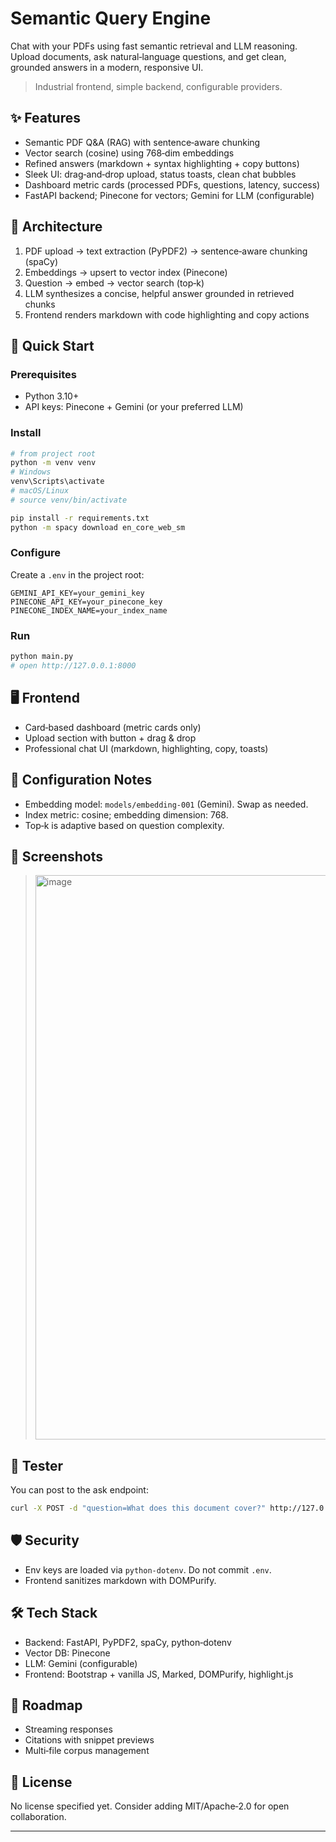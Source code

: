 # Semantic Query Engine

Chat with your PDFs using fast semantic retrieval and LLM reasoning. Upload documents, ask natural‑language questions, and get clean, grounded answers in a modern, responsive UI.

> Industrial frontend, simple backend, configurable providers.

## ✨ Features

- Semantic PDF Q&A (RAG) with sentence‑aware chunking
- Vector search (cosine) using 768‑dim embeddings
- Refined answers (markdown + syntax highlighting + copy buttons)
- Sleek UI: drag‑and‑drop upload, status toasts, clean chat bubbles
- Dashboard metric cards (processed PDFs, questions, latency, success)
- FastAPI backend; Pinecone for vectors; Gemini for LLM (configurable)

## 🧱 Architecture

1. PDF upload → text extraction (PyPDF2) → sentence‑aware chunking (spaCy)
2. Embeddings → upsert to vector index (Pinecone)
3. Question → embed → vector search (top‑k)
4. LLM synthesizes a concise, helpful answer grounded in retrieved chunks
5. Frontend renders markdown with code highlighting and copy actions

## 🚀 Quick Start

### Prerequisites

- Python 3.10+
- API keys: Pinecone + Gemini (or your preferred LLM)

### Install

```bash
# from project root
python -m venv venv
# Windows
venv\Scripts\activate
# macOS/Linux
# source venv/bin/activate

pip install -r requirements.txt
python -m spacy download en_core_web_sm
```

### Configure

Create a `.env` in the project root:

```env
GEMINI_API_KEY=your_gemini_key
PINECONE_API_KEY=your_pinecone_key
PINECONE_INDEX_NAME=your_index_name
```

### Run

```bash
python main.py
# open http://127.0.0.1:8000
```

## 🖥️ Frontend

- Card‑based dashboard (metric cards only)
- Upload section with button + drag & drop
- Professional chat UI (markdown, highlighting, copy, toasts)

## 🔧 Configuration Notes

- Embedding model: `models/embedding-001` (Gemini). Swap as needed.
- Index metric: cosine; embedding dimension: 768.
- Top‑k is adaptive based on question complexity.

## 📸 Screenshots 

> <img width="1243" height="903" alt="image" src="https://github.com/user-attachments/assets/7fd6ac85-5fa8-4981-a796-6c9cdd24212f" />


## 🧪 Tester

You can post to the ask endpoint:

```bash
curl -X POST -d "question=What does this document cover?" http://127.0.0.1:8000/api/ask
```

## 🛡️ Security

- Env keys are loaded via `python-dotenv`. Do not commit `.env`.
- Frontend sanitizes markdown with DOMPurify.

## 🛠️ Tech Stack

- Backend: FastAPI, PyPDF2, spaCy, python‑dotenv
- Vector DB: Pinecone
- LLM: Gemini (configurable)
- Frontend: Bootstrap + vanilla JS, Marked, DOMPurify, highlight.js

## 🧭 Roadmap

- Streaming responses
- Citations with snippet previews
- Multi‑file corpus management

## 📄 License

No license specified yet. Consider adding MIT/Apache‑2.0 for open collaboration.

---


